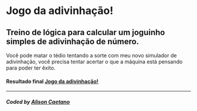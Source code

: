 # Jogo da adivinhação!

## Treino de lógica para calcular um joguinho simples de adivinhação de número.

Você pode matar o tédio tentando a sorte com meu novo simulador de adivinhação, você precisa tentar acertar o que a máquina está pensando para poder ter êxito.

#### Resultado final <a href="https://adivinhe-o-numero-76mz.vercel.app/"> Jogo da adivinhação!</a>

---

##### Coded by <a href="https://www.linkedin.com/in/alisoncaetano/">Alison Caetano</a>
